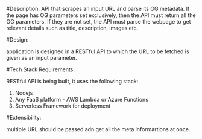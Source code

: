 #Description:
API that scrapes an input URL and parse its OG metadata. If the page has OG parameters set exclusively, then the API must return all the OG parameters. If
they are not set, the API must parse the webpage to get relevant details such as title, description, images etc.

#Design:

application is designed in a RESTful API to which the URL to be fetched is given as an input parameter.

#Tech Stack Requirements:

RESTful API is being built, it uses the following stack:

1. Nodejs
2. Any FaaS platform - AWS Lambda or Azure Functions
3. Serverless Framework for deployment

#Extensibility:

multiple URL should be passed adn get all the meta informartions at once.